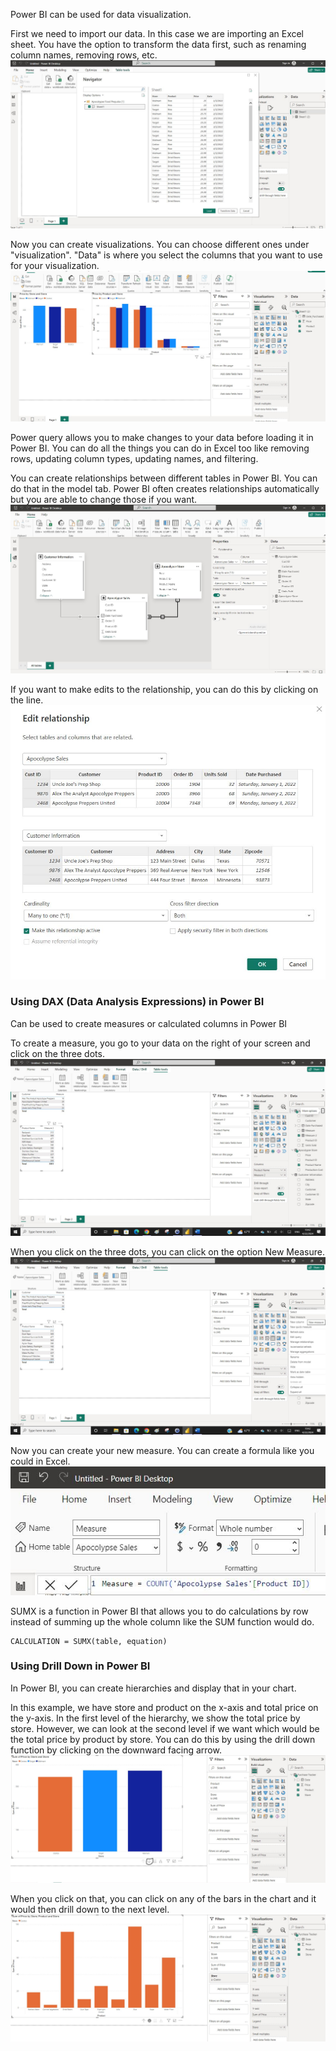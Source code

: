 Power BI can be used for data visualization.

First we need to import our data. In this case we are importing an Excel sheet. You have the option to transform the data first, such as renaming column names, removing rows, etc.
![powerbi](/img/powerbi.JPG)

Now you can create visualizations. You can choose different ones under "visualization". "Data" is where you select the columns that you want to use for your visualization.
![powerbi2](/img/powerbi2.JPG)

Power query allows you to make changes to your data before loading it in Power BI. You can do all the things you can do in Excel too like removing rows, updating column types, updating names, and filtering.

You can create relationships between different tables in Power BI. You can do that in the model tab. Power BI often creates relationships automatically but you are able to change those if you want.
![powerbi3](/img/powerbi3.JPG)

If you want to make edits to the relationship, you can do this by clicking on the line.
![powerbi4](/img/powerbi4.JPG)

### Using DAX (Data Analysis Expressions) in Power BI
Can be used to create measures or calculated columns in Power BI

To create a measure, you go to your data on the right of your screen and click on the three dots.
![powerbi5](/img/powerbi5.jpg)

When you click on the three dots, you can click on the option New Measure.
![powerbi6](/img/powerbi6.jpg)

Now you can create your new measure. You can create a formula like you could in Excel.
![powerbi7](/img/powerbi7.JPG)

SUMX is a function in Power BI that allows you to do calculations by row instead of summing up the whole column like the SUM function would do.

```
CALCULATION = SUMX(table, equation) 
```

### Using Drill Down in Power BI
In Power BI, you can create hierarchies and display that in your chart.

In this example, we have store and product on the x-axis and total price on the y-axis. In the first level of the hierarchy, we show the total price by store. However, we can look at the second level if we want which would be the total price by product by store. You can do this by using the drill down function by clicking on the downward facing arrow.
![powerbi8](/img/powerbi8.JPG)

When you click on that, you can click on any of the bars in the chart and it would then drill down to the next level.
![powerbi9](/img/powerbi9.JPG)

